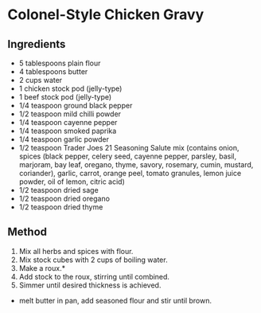 # Colonel-Style Chicken Gravy

## Ingredients

* 5 tablespoons plain flour
* 4 tablespoons butter
* 2 cups water
* 1 chicken stock pod (jelly-type)
* 1 beef stock pod (jelly-type)
* 1/4 teaspoon ground black pepper
* 1/2 teaspoon mild chilli powder
* 1/4 teaspoon cayenne pepper
* 1/4 teaspoon smoked paprika
* 1/4 teaspoon garlic powder
* 1/2 teaspoon Trader Joes 21 Seasoning Salute mix (contains onion, spices (black pepper, celery seed, cayenne pepper, parsley, basil, marjoram, bay leaf, oregano, thyme, savory, rosemary, cumin, mustard, coriander), garlic, carrot, orange peel, tomato granules, lemon juice powder, oil of lemon, citric acid)
* 1/2 teaspoon dried sage
* 1/2 teaspoon dried oregano
* 1/2 teaspoon dried thyme

## Method

1. Mix all herbs and spices with flour.
2. Mix stock cubes with 2 cups of boiling water.
3. Make a roux.*
4. Add stock to the roux, stirring until combined.
5. Simmer until desired thickness is achieved.

* melt butter in pan, add seasoned flour and stir until brown.
